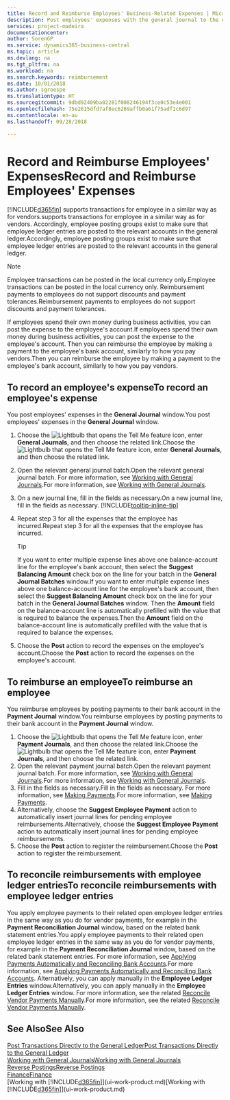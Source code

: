 ```yaml
---
title: Record and Reimburse Employees' Business-Related Expenses | Microsoft Docs
description: Post employees' expenses with the general journal to the employee's account and later post a payment to the employee's bank account to reimburse for the business-related expense.
services: project-madeira
documentationcenter: 
author: SorenGP
ms.service: dynamics365-business-central
ms.topic: article
ms.devlang: na
ms.tgt_pltfrm: na
ms.workload: na
ms.search.keywords: reimbursement
ms.date: 10/01/2018
ms.author: sgroespe
ms.translationtype: HT
ms.sourcegitcommit: 9dbd92409ba02281f008246194f3ce0c53e4e001
ms.openlocfilehash: 75e2615dfd7af8ec6269affb0a61f75adf1c6d97
ms.contentlocale: en-au
ms.lasthandoff: 09/28/2018

---
```

# <a name="record-and-reimburse-employees-expenses"></a><span data-ttu-id="ca25b-103">Record and Reimburse Employees' Expenses</span><span class="sxs-lookup"><span data-stu-id="ca25b-103">Record and Reimburse Employees' Expenses</span></span>
[!INCLUDE[d365fin](includes/d365fin_md.md)] <span data-ttu-id="ca25b-104">supports transactions for employee in a similar way as for vendors.</span><span class="sxs-lookup"><span data-stu-id="ca25b-104">supports transactions for employee in a similar way as for vendors.</span></span> <span data-ttu-id="ca25b-105">Accordingly, employee posting groups exist to make sure that employee ledger entries are posted to the relevant accounts in the general ledger.</span><span class="sxs-lookup"><span data-stu-id="ca25b-105">Accordingly, employee posting groups exist to make sure that employee ledger entries are posted to the relevant accounts in the general ledger.</span></span>

> [!NOTE]  
> <span data-ttu-id="ca25b-106">Employee transactions can be posted in the local currency only.</span><span class="sxs-lookup"><span data-stu-id="ca25b-106">Employee transactions can be posted in the local currency only.</span></span> <span data-ttu-id="ca25b-107">Reimbursement payments to employees do not support discounts and payment tolerances.</span><span class="sxs-lookup"><span data-stu-id="ca25b-107">Reimbursement payments to employees do not support discounts and payment tolerances.</span></span>

<span data-ttu-id="ca25b-108">If employees spend their own money during business activities, you can post the expense to the employee's account.</span><span class="sxs-lookup"><span data-stu-id="ca25b-108">If employees spend their own money during business activities, you can post the expense to the employee's account.</span></span> <span data-ttu-id="ca25b-109">Then you can reimburse the employee by making a payment to the employee's bank account, similarly to how you pay vendors.</span><span class="sxs-lookup"><span data-stu-id="ca25b-109">Then you can reimburse the employee by making a payment to the employee's bank account, similarly to how you pay vendors.</span></span>

## <a name="to-record-an-employees-expense"></a><span data-ttu-id="ca25b-110">To record an employee's expense</span><span class="sxs-lookup"><span data-stu-id="ca25b-110">To record an employee's expense</span></span>
<span data-ttu-id="ca25b-111">You post employees' expenses in the **General Journal** window.</span><span class="sxs-lookup"><span data-stu-id="ca25b-111">You post employees' expenses in the **General Journal** window.</span></span>
1. <span data-ttu-id="ca25b-112">Choose the ![Lightbulb that opens the Tell Me feature](media/ui-search/search_small.png "Tell me what you want to do") icon, enter **General Journals**, and then choose the related link.</span><span class="sxs-lookup"><span data-stu-id="ca25b-112">Choose the ![Lightbulb that opens the Tell Me feature](media/ui-search/search_small.png "Tell me what you want to do") icon, enter **General Journals**, and then choose the related link.</span></span>
2. <span data-ttu-id="ca25b-113">Open the relevant general journal batch.</span><span class="sxs-lookup"><span data-stu-id="ca25b-113">Open the relevant general journal batch.</span></span> <span data-ttu-id="ca25b-114">For more information, see [Working with General Journals](ui-work-general-journals.md).</span><span class="sxs-lookup"><span data-stu-id="ca25b-114">For more information, see [Working with General Journals](ui-work-general-journals.md).</span></span>
3. <span data-ttu-id="ca25b-115">On a new journal line, fill in the fields as necessary.</span><span class="sxs-lookup"><span data-stu-id="ca25b-115">On a new journal line, fill in the fields as necessary.</span></span> [!INCLUDE[tooltip-inline-tip](includes/tooltip-inline-tip_md.md)]    
4. <span data-ttu-id="ca25b-116">Repeat step 3 for all the expenses that the employee has incurred.</span><span class="sxs-lookup"><span data-stu-id="ca25b-116">Repeat step 3 for all the expenses that the employee has incurred.</span></span>

    > [!TIP]  
    > <span data-ttu-id="ca25b-117">If you want to enter multiple expense lines above one balance-account line for the employee's bank account, then select the **Suggest Balancing Amount** check box on the line for your batch in the **General Journal Batches** window.</span><span class="sxs-lookup"><span data-stu-id="ca25b-117">If you want to enter multiple expense lines above one balance-account line for the employee's bank account, then select the **Suggest Balancing Amount** check box on the line for your batch in the **General Journal Batches** window.</span></span> <span data-ttu-id="ca25b-118">Then the **Amount** field on the balance-account line is automatically prefilled with the value that is required to balance the expenses.</span><span class="sxs-lookup"><span data-stu-id="ca25b-118">Then the **Amount** field on the balance-account line is automatically prefilled with the value that is required to balance the expenses.</span></span>
5. <span data-ttu-id="ca25b-119">Choose the **Post** action to record the expenses on the employee's account.</span><span class="sxs-lookup"><span data-stu-id="ca25b-119">Choose the **Post** action to record the expenses on the employee's account.</span></span>

## <a name="to-reimburse-an-employee"></a><span data-ttu-id="ca25b-120">To reimburse an employee</span><span class="sxs-lookup"><span data-stu-id="ca25b-120">To reimburse an employee</span></span>
<span data-ttu-id="ca25b-121">You reimburse employees by posting payments to their bank account in the **Payment Journal** window.</span><span class="sxs-lookup"><span data-stu-id="ca25b-121">You reimburse employees by posting payments to their bank account in the **Payment Journal** window.</span></span>
1. <span data-ttu-id="ca25b-122">Choose the ![Lightbulb that opens the Tell Me feature](media/ui-search/search_small.png "Tell me what you want to do") icon, enter **Payment Journals**, and then choose the related link.</span><span class="sxs-lookup"><span data-stu-id="ca25b-122">Choose the ![Lightbulb that opens the Tell Me feature](media/ui-search/search_small.png "Tell me what you want to do") icon, enter **Payment Journals**, and then choose the related link.</span></span>
2. <span data-ttu-id="ca25b-123">Open the relevant payment journal batch.</span><span class="sxs-lookup"><span data-stu-id="ca25b-123">Open the relevant payment journal batch.</span></span> <span data-ttu-id="ca25b-124">For more information, see [Working with General Journals](ui-work-general-journals.md).</span><span class="sxs-lookup"><span data-stu-id="ca25b-124">For more information, see [Working with General Journals](ui-work-general-journals.md).</span></span>
3. <span data-ttu-id="ca25b-125">Fill in the fields as necessary.</span><span class="sxs-lookup"><span data-stu-id="ca25b-125">Fill in the fields as necessary.</span></span> <span data-ttu-id="ca25b-126">For more information, see [Making Payments](payables-make-payments.md).</span><span class="sxs-lookup"><span data-stu-id="ca25b-126">For more information, see [Making Payments](payables-make-payments.md).</span></span>
4. <span data-ttu-id="ca25b-127">Alternatively, choose the **Suggest Employee Payment** action to automatically insert journal lines for pending employee reimbursements.</span><span class="sxs-lookup"><span data-stu-id="ca25b-127">Alternatively, choose the **Suggest Employee Payment** action to automatically insert journal lines for pending employee reimbursements.</span></span>
5. <span data-ttu-id="ca25b-128">Choose the **Post** action to register the reimbursement.</span><span class="sxs-lookup"><span data-stu-id="ca25b-128">Choose the **Post** action to register the reimbursement.</span></span>  

## <a name="to-reconcile-reimbursements-with-employee-ledger-entries"></a><span data-ttu-id="ca25b-129">To reconcile reimbursements with employee ledger entries</span><span class="sxs-lookup"><span data-stu-id="ca25b-129">To reconcile reimbursements with employee ledger entries</span></span>
<span data-ttu-id="ca25b-130">You apply employee payments to their related open employee ledger entries in the same way as you do for vendor payments, for example in the **Payment Reconciliation Journal** window, based on the related bank statement entries.</span><span class="sxs-lookup"><span data-stu-id="ca25b-130">You apply employee payments to their related open employee ledger entries in the same way as you do for vendor payments, for example in the **Payment Reconciliation Journal** window, based on the related bank statement entries.</span></span> <span data-ttu-id="ca25b-131">For more information, see [Applying Payments Automatically and Reconciling Bank Accounts](receivables-apply-payments-auto-reconcile-bank-accounts.md).</span><span class="sxs-lookup"><span data-stu-id="ca25b-131">For more information, see [Applying Payments Automatically and Reconciling Bank Accounts](receivables-apply-payments-auto-reconcile-bank-accounts.md).</span></span> <span data-ttu-id="ca25b-132">Alternatively, you can apply manually in the **Employee Ledger Entries** window.</span><span class="sxs-lookup"><span data-stu-id="ca25b-132">Alternatively, you can apply manually in the **Employee Ledger Entries** window.</span></span> <span data-ttu-id="ca25b-133">For more information, see the related [Reconcile Vendor Payments Manually](payables-how-apply-purchase-transactions-manually.md).</span><span class="sxs-lookup"><span data-stu-id="ca25b-133">For more information, see the related [Reconcile Vendor Payments Manually](payables-how-apply-purchase-transactions-manually.md).</span></span>  

## <a name="see-also"></a><span data-ttu-id="ca25b-134">See Also</span><span class="sxs-lookup"><span data-stu-id="ca25b-134">See Also</span></span>
[<span data-ttu-id="ca25b-135">Post Transactions Directly to the General Ledger</span><span class="sxs-lookup"><span data-stu-id="ca25b-135">Post Transactions Directly to the General Ledger</span></span>](finance-how-post-transactions-directly.md)  
[<span data-ttu-id="ca25b-136">Working with General Journals</span><span class="sxs-lookup"><span data-stu-id="ca25b-136">Working with General Journals</span></span>](ui-work-general-journals.md)  
[<span data-ttu-id="ca25b-137">Reverse Postings</span><span class="sxs-lookup"><span data-stu-id="ca25b-137">Reverse Postings</span></span>](finance-how-reverse-journal-posting.md)  
[<span data-ttu-id="ca25b-138">Finance</span><span class="sxs-lookup"><span data-stu-id="ca25b-138">Finance</span></span>](finance.md)  
<span data-ttu-id="ca25b-139">[Working with [!INCLUDE[d365fin](includes/d365fin_md.md)]](ui-work-product.md)</span><span class="sxs-lookup"><span data-stu-id="ca25b-139">[Working with [!INCLUDE[d365fin](includes/d365fin_md.md)]](ui-work-product.md)</span></span>  

